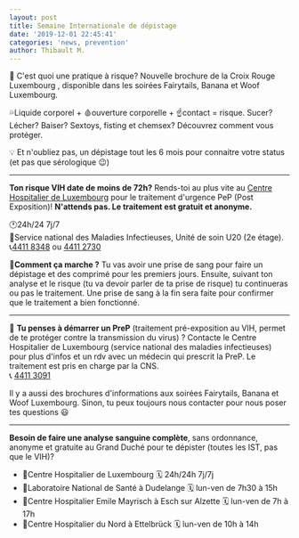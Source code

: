 ```yaml
---
layout: post
title: Semaine Internationale de dépistage
date: '2019-12-01 22:45:41'
categories: 'news, prevention'
author: Thibault M.
---
```

🤔 C'est quoi une pratique à risque? Nouvelle brochure de la Croix Rouge Luxembourg , disponible dans les soirées Fairytails, Banana et Woof Luxembourg.

💦Liquide corporel + 🩸ouverture corporelle + ☝️contact = risque.
Sucer? Lécher? Baiser? Sextoys, fisting et chemsex? Découvrez comment vous protéger.

💡 Et n'oubliez pas, un dépistage tout les 6 mois pour connaitre votre status (et pas que sérologique 😉)

---

**Ton risque VIH date de moins de 72h?** Rends-toi au plus vite au [Centre Hospitalier de Luxembourg](http://chl.lu) pour le traitement d'urgence PeP (Post Exposition)! **N'attends pas. Le traitement est gratuit et anonyme.**

🕐24h/24 7j/7  
📍Service national des Maladies Infectieuses, Unité de soin U20 (2e étage).  
📞[4411 8348](tel:44118348) ou [4411 2730](tel:44112730)

💭**Comment ça marche ?** Tu vas avoir une prise de sang pour faire un dépistage et des comprimé pour les premiers jours. Ensuite, suivant ton analyse et le risque (tu va devoir parler de ta prise de risque) tu continueras ou pas le traitement. Une prise de sang à la fin sera faite pour confirmer que le traitement a bien fonctionné.

---

🤔 **Tu penses à démarrer un PreP** (traitement pré-exposition au VIH, permet de te protéger contre la transmission du virus) ? Contacte le Centre Hospitalier de Luxembourg (service national des maladies infectieuses) pour plus d'infos et un rdv avec un médecin qui prescrit la PreP. Le traitement est pris en charge par la CNS.  
📞 [4411 3091](tel:44113091)

Il y a aussi des brochures d'informations aux soirées Fairytails, Banana et Woof Luxembourg. Sinon, tu peux toujours nous contacter pour nous poser tes questions 😃

---

**Besoin de faire une analyse sanguine complète**, sans ordonnance, anonyme et gratuite au Grand Duché pour te dépister (toutes les IST, pas que le VIH)?

* 📍Centre Hospitalier de Luxembourg 🗓 24h/24h 7j/7j 
* 📍Laboratoire National de Santé à Dudelange 🗓 lun-ven de 7h30 à 15h
* 📍Centre Hospitalier Emile Mayrisch à Esch sur Alzette 🗓 lun-ven de 7h à 17h
* 📍Centre Hospitalier du Nord à Ettelbrück 🗓 lun-ven de 10h à 14h

